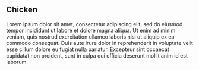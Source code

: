 <!DOCTYPE html>
<html>
<head>
	<title>Our Menu</title>
</head>
<section>
	<h1>Chicken</h1>
 <body>
 	Lorem ipsum dolor sit amet, consectetur adipiscing elit, sed do eiusmod tempor incididunt ut labore et dolore magna aliqua. Ut enim ad minim veniam, quis nostrud exercitation ullamco laboris nisi ut aliquip ex ea commodo consequat. Duis aute irure dolor in reprehenderit in voluptate velit esse cillum dolore eu fugiat nulla pariatur. Excepteur sint occaecat cupidatat non proident, sunt in culpa qui officia deserunt mollit anim id est laborum.
 </body>

</section>

</html>
